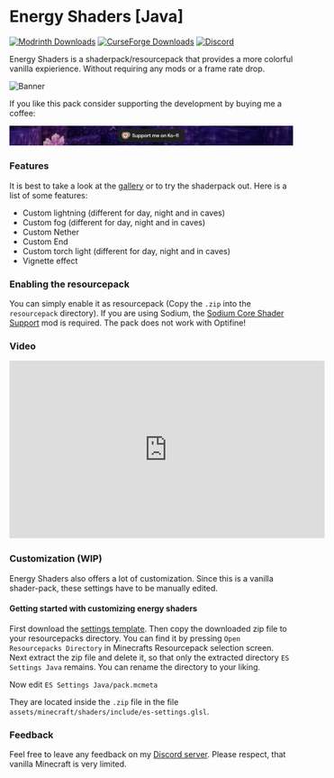 # Energy Shaders [Java]
[![Modrinth Downloads](https://img.shields.io/modrinth/dt/Kqx96bgP?logo=modrinth&label=downloads)](https://modrinth.com/shader/energy-shaders-java)
[![CurseForge Downloads](https://img.shields.io/curseforge/dt/914435?logo=curseforge)](https://www.curseforge.com/minecraft/shaders/energy-shaders-java)
[![Discord](https://img.shields.io/discord/317290087383826442?label=discord)](https://discord.gg/shVe3cR)

Energy Shaders is a shaderpack/resourcepack that provides a more colorful vanilla expierience. Without requiring
any mods or a frame rate drop.

![Banner](https://cdn.modrinth.com/data/cached_images/a825110dca87912479960a07b4b68280b7d8a68b_0.webp)

If you like this pack consider supporting the development by buying me a coffee:

[![ko-fi](https://github.com/lni-dev/lni-dev/blob/main/images/support-me-on-ko-fi-mc-banner-smaller.png?raw=true)](https://ko-fi.com/T6T41BS1C9)

### Features
It is best to take a look at the [gallery](https://modrinth.com/shader/energy-shaders-java/gallery) or to
try the shaderpack out. Here is a list of some features:
- Custom lightning (different for day, night and in caves)
- Custom fog (different for day, night and in caves)
- Custom Nether
- Custom End
- Custom torch light (different for day, night and in caves)
- Vignette effect

### Enabling the resourcepack
You can simply enable it as resourcepack (Copy the `.zip` into the `resourcepack` directory).
If you are using Sodium, the [Sodium Core Shader Support](https://modrinth.com/mod/sodium-core-shader-support) mod is required.
The pack does not work with Optifine!


### Video
<iframe width="560" height="315" src="https://www.youtube-nocookie.com/embed/q1hjg6YvVQY" title="YouTube video player" frameborder="0" allow="accelerometer; autoplay; clipboard-write; encrypted-media; gyroscope; picture-in-picture; web-share" allowfullscreen></iframe>

### Customization (WIP)
Energy Shaders also offers a lot of customization. Since this is a vanilla shader-pack, these settings have to be
manually edited. 

#### Getting started with customizing energy shaders
First download the [settings template](https://github.com/lni-dev/MinecraftShaders/raw/refs/heads/master/ES%20Java%20Settings/versions/v.%201.0.0/ES%20Java%20Settings.zip).
Then copy the downloaded zip file to your resourcepacks directory. You can find it by pressing `Open Resourcepacks Directory` in
Minecrafts Resourcepack selection screen. Next extract the zip file and delete it, so that only the extracted
directory `ES Settings Java` remains. You can rename the directory to your liking.

Now edit `ES Settings Java/pack.mcmeta`

They are located inside the `.zip` file in the file `assets/minecraft/shaders/include/es-settings.glsl`.

### Feedback
Feel free to leave any feedback on my [Discord server](https://discord.com/invite/AMvbguJFB9). Please respect,
that vanilla Minecraft is very limited.
